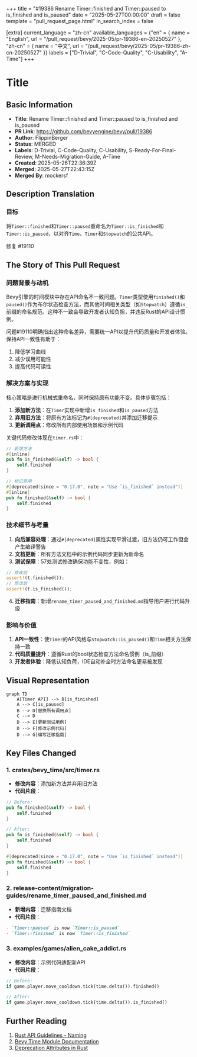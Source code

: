 +++
title = "#19386 Rename Timer::finished and Timer::paused to is_finished and is_paused"
date = "2025-05-27T00:00:00"
draft = false
template = "pull_request_page.html"
in_search_index = false

[extra]
current_language = "zh-cn"
available_languages = {"en" = { name = "English", url = "/pull_request/bevy/2025-05/pr-19386-en-20250527" }, "zh-cn" = { name = "中文", url = "/pull_request/bevy/2025-05/pr-19386-zh-cn-20250527" }}
labels = ["D-Trivial", "C-Code-Quality", "C-Usability", "A-Time"]
+++

# Title

## Basic Information
- **Title**: Rename Timer::finished and Timer::paused to is_finished and is_paused
- **PR Link**: https://github.com/bevyengine/bevy/pull/19386
- **Author**: FlippinBerger
- **Status**: MERGED
- **Labels**: D-Trivial, C-Code-Quality, C-Usability, S-Ready-For-Final-Review, M-Needs-Migration-Guide, A-Time
- **Created**: 2025-05-26T22:36:39Z
- **Merged**: 2025-05-27T22:43:15Z
- **Merged By**: mockersf

## Description Translation
### 目标
将`Timer::finished`和`Timer::paused`重命名为`Timer::is_finished`和`Timer::is_paused`，以对齐`Time`、`Timer`和`Stopwatch`的公共API。

修复 #19110

## The Story of This Pull Request

### 问题背景与动机
Bevy引擎的时间模块中存在API命名不一致问题。`Timer`类型使用`finished()`和`paused()`作为布尔状态检查方法，而其他时间相关类型（如`Stopwatch`）遵循`is_`前缀的命名规范。这种不一致会导致开发者认知负担，并违反Rust的API设计惯例。

问题#19110明确指出这种命名差异，需要统一API以提升代码质量和开发者体验。保持API一致性有助于：
1. 降低学习曲线
2. 减少误用可能性
3. 提高代码可读性

### 解决方案与实现
核心策略是进行机械式重命名，同时保持原有功能不变。具体步骤包括：

1. **添加新方法**：在`Timer`实现中新增`is_finished`和`is_paused`方法
2. **弃用旧方法**：将原有方法标记为`#[deprecated]`并添加迁移提示
3. **更新调用点**：修改所有内部使用场景和示例代码

关键代码修改体现在`timer.rs`中：
```rust
// 新增方法
#[inline]
pub fn is_finished(&self) -> bool {
    self.finished
}

// 标记弃用
#[deprecated(since = "0.17.0", note = "Use `is_finished` instead")]
#[inline]
pub fn finished(&self) -> bool {
    self.finished
}
```

### 技术细节与考量
1. **向后兼容处理**：通过`#[deprecated]`属性实现平滑过渡，旧方法仍可工作但会产生编译警告
2. **文档更新**：所有方法文档中的示例代码同步更新为新命名
3. **测试保障**：57处测试修改确保功能不变性，例如：
```rust
// 修改前
assert!(t.finished());
// 修改后
assert!(t.is_finished());
```

4. **迁移指南**：新增`rename_timer_paused_and_finished.md`指导用户进行代码升级

### 影响与价值
1. **API一致性**：使`Timer`的API风格与`Stopwatch::is_paused()`和`Time`相关方法保持一致
2. **代码质量提升**：遵循Rust的bool状态检查方法命名惯例（is_前缀）
3. **开发者体验**：降低认知负荷，IDE自动补全时方法命名更易被发现

## Visual Representation

```mermaid
graph TD
    A[Timer API] --> B[is_finished]
    A --> C[is_paused]
    B --> D[替换所有调用点]
    C --> D
    D --> E[更新测试用例]
    D --> F[修改示例代码]
    D --> G[编写迁移指南]
```

## Key Files Changed

### 1. crates/bevy_time/src/timer.rs
- **修改内容**：添加新方法并弃用旧方法
- **代码片段**：
```rust
// Before:
pub fn finished(&self) -> bool {
    self.finished
}

// After:
pub fn is_finished(&self) -> bool {
    self.finished
}

#[deprecated(since = "0.17.0", note = "Use `is_finished` instead")]
pub fn finished(&self) -> bool {
    self.finished
}
```

### 2. release-content/migration-guides/rename_timer_paused_and_finished.md
- **新增内容**：迁移指南文档
- **代码片段**：
```markdown
- `Timer::paused` is now `Timer::is_paused`
- `Timer::finished` is now `Timer::is_finished`
```

### 3. examples/games/alien_cake_addict.rs
- **修改内容**：示例代码适配新API
- **代码片段**：
```rust
// Before:
if game.player.move_cooldown.tick(time.delta()).finished()

// After:
if game.player.move_cooldown.tick(time.delta()).is_finished()
```

## Further Reading
1. [Rust API Guidelines - Naming](https://rust-lang.github.io/api-guidelines/naming.html)
2. [Bevy Time Module Documentation](https://docs.rs/bevy_time/latest/bevy_time/)
3. [Deprecation Attributes in Rust](https://doc.rust-lang.org/reference/attributes/diagnostics.html#the-deprecated-attribute)